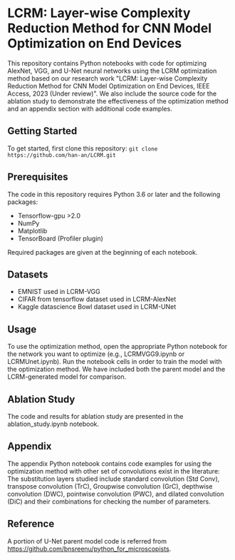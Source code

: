 # LCRM: Layer-wise Complexity Reduction Method for CNN Model Optimization on End Devices
This repository contains Python notebooks with code for optimizing AlexNet, VGG, and U-Net neural networks using the LCRM optimization method based on our research work "LCRM: Layer-wise Complexity Reduction Method for CNN Model Optimization on End Devices, IEEE Access, 2023 (Under review)". We also include the source code for the ablation study to demonstrate the effectiveness of the optimization method and an appendix section with additional code examples.

## Getting Started


To get started, first clone this repository:
`git clone https://github.com/han-an/LCRM.git`


## Prerequisites
The code in this repository requires Python 3.6 or later and the following packages:
* Tensorflow-gpu >2.0
* NumPy
* Matplotlib
* TensorBoard (Profiler plugin)

Required packages are given at the beginning of each notebook.

## Datasets
* EMNIST used in LCRM-VGG
* CIFAR from tensorflow dataset used in LCRM-AlexNet
* Kaggle datascience Bowl dataset used in LCRM-UNet


## Usage
To use the optimization method, open the appropriate Python notebook for the network you want to optimize (e.g., LCRMVGG9.ipynb or LCRMUnet.ipynb). Run the notebook cells in order to train the model with the optimization method. We have included both the parent model and the LCRM-generated model for comparison.

## Ablation Study
The code and results for ablation study are presented in the ablation_study.ipynb notebook. 

## Appendix
The appendix Python notebook contains code examples for using the optimization method with other set of convolutions exist in the literature: The substitution layers studied include standard convolution (Std Conv), transpose convolution (TrC), Groupwise convolution (GrC), depthwise convolution (DWC), pointwise convolution (PWC), and dilated convolution (DiC) and their combinations for checking the number of parameters.

## Reference
A portion of U-Net parent model code is referred from https://github.com/bnsreenu/python_for_microscopists. 
